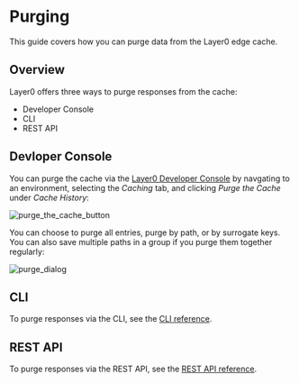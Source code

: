 # Purging

This guide covers how you can purge data from the Layer0 edge cache.

## Overview

Layer0 offers three ways to purge responses from the cache:

- Developer Console
- CLI
- REST API

## Devloper Console

You can purge the cache via the [Layer0 Developer Console](https://app.layer0.co) by navgating to an environment, selecting the _Caching_ tab, and clicking _Purge the Cache_ under _Cache History_:

![purge_the_cache_button](/images/purging/purge_the_cache_button.png)

You can choose to purge all entries, purge by path, or by surrogate keys. You can also save multiple paths in a group if you purge them together regularly:

![purge_dialog](/images/purging/dialog.png)

## CLI

To purge responses via the CLI, see the [CLI reference](/guides/cli#section_cache_clear).

## REST API

To purge responses via the REST API, see the [REST API reference](/guides/rest_api#section_clear_cache).

